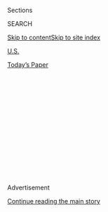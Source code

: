 <div id="app">

<div>

<div>

<div>

<div class="NYTAppHideMasthead css-1q2w90k e1suatyy0">

<div class="section css-ui9rw0 e1suatyy2">

<div class="css-eph4ug er09x8g0">

<div class="css-6n7j50">

</div>

<span class="css-1dv1kvn">Sections</span>

<div class="css-10488qs">

<span class="css-1dv1kvn">SEARCH</span>

</div>

[Skip to content](#site-content)[Skip to site
index](#site-index)

</div>

<div id="masthead-section-label" class="css-1wr3we4 eaxe0e00">

[U.S.](https://www.nytimes.com/section/us)

</div>

<div class="css-10698na e1huz5gh0">

</div>

</div>

<div id="masthead-bar-one" class="section hasLinks css-15hmgas e1csuq9d3">

<div class="css-uqyvli e1csuq9d0">

</div>

<div class="css-1uqjmks e1csuq9d1">

</div>

<div class="css-9e9ivx">

[](https://myaccount.nytimes.com/auth/login?response_type=cookie&client_id=vi)

</div>

<div class="css-1bvtpon e1csuq9d2">

[Today’s
Paper](https://www.nytimes.com/section/todayspaper)

</div>

</div>

</div>

</div>

<div data-aria-hidden="false">

<div id="site-content" data-role="main">

<div>

<div class="css-1aor85t" style="opacity:0.000000001;z-index:-1;visibility:hidden">

<div class="css-1hqnpie">

<div class="css-epjblv">

<span class="css-17xtcya">[U.S.](/section/us)</span><span class="css-x15j1o">|</span><span class="css-fwqvlz">Hurricane
Makes Landfall in North
Carolina</span>

</div>

<div class="css-k008qs">

<div class="css-1iwv8en">

<span class="css-18z7m18"></span>

<div>

</div>

</div>

<span class="css-1n6z4y">https://nyti.ms/39PGv6Z</span>

<div class="css-1705lsu">

<div class="css-4xjgmj">

<div class="css-4skfbu" data-role="toolbar" data-aria-label="Social Media Share buttons, Save button, and Comments Panel with current comment count" data-testid="share-tools">

  - 
  - 
  - 
  - 
    
    <div class="css-6n7j50">
    
    </div>

  - 
  - 

</div>

</div>

</div>

</div>

</div>

</div>

<div id="NYT_TOP_BANNER_REGION" class="css-13pd83m">

</div>

<div id="top-wrapper" class="css-1sy8kpn">

<div id="top-slug" class="css-l9onyx">

Advertisement

</div>

[Continue reading the main
story](#after-top)

<div class="ad top-wrapper" style="text-align:center;height:100%;display:block;min-height:250px">

<div id="top" class="place-ad" data-position="top" data-size-key="top">

</div>

</div>

<div id="after-top">

</div>

</div>

<div>

<div id="sponsor-wrapper" class="css-1hyfx7x">

<div id="sponsor-slug" class="css-19vbshk">

Supported by

</div>

[Continue reading the main
story](#after-sponsor)

<div id="sponsor" class="ad sponsor-wrapper" style="text-align:center;height:100%;display:block">

</div>

<div id="after-sponsor">

</div>

</div>

<div class="css-186x18t">

</div>

<div class="css-1vkm6nb ehdk2mb0">

# Hurricane Makes Landfall in North Carolina

</div>

Isaias regained strength into a Category 1 hurricane on Monday night,
bringing heavy winds and rain to the East Coast. Flash flooding and
tornadoes are possible.

<div class="css-bn0qp euiyums0">

<div class="css-75y64v e16638kd2">

Published Aug. 3, 2020Updated Aug. 4, 2020, <span class="css-epvm6">2:11
a.m.
ET</span>

</div>

<div class="css-4xjgmj">

<div class="css-pvvomx" data-role="toolbar" data-aria-label="Social Media Share buttons, Save button, and Comments Panel with current comment count" data-testid="share-tools">

  - 
  - 
  - 
  - 
    
    <div class="css-6n7j50">
    
    </div>

  - 
  - 

</div>

</div>

</div>

</div>

<div class="section meteredContent css-1r7ky0e" name="articleBody" itemprop="articleBody">

<div class="css-19qgada">

### Here’s what you need to know:

  - [Isaias makes landfall in North Carolina after becoming a hurricane
    again.](#link-34a2c843)
  - [The Carolinas face the dual threat of the storm and the
    virus.](#link-f7e08eb)
  - [Isaias has tended to fluctuate, and so have the
    forecasts.](#link-64deafd3)
  - [Emergency managers worry about communication during a
    pandemic.](#link-536a9c31)
  - [The Northeast can expect a soaking, too.](#link-52f7dcb)
  - [The head of Puerto Rico’s power utility is resigning after
    widespread outages.](#link-303d84ae)

</div>

![<span class="css-16f3y1r e13ogyst0">Swimmers on the beaches in South
Florida experienced dangerous surf brought on by Tropical Storm Isaias
on
Sunday.</span><span class="css-cch8ym"><span class="css-1dv1kvn">Credit</span><span class="css-cnj6d5 e1z0qqy90" itemprop="copyrightHolder"><span class="css-1ly73wi e1tej78p0">Credit...</span><span>Saul
Martinez for The New York
Times</span></span></span>](https://static01.nyt.com/images/2020/08/02/us/02isaias-briefing-lead2/02isaias-briefing-lead2-videoSixteenByNine3000.jpg)

<div class="css-1fanzo5 StoryBodyCompanionColumn">

<div class="css-53u6y8">

## Isaias makes landfall in North Carolina after becoming a hurricane again.

Hurricane Isaias made landfall in southern North Carolina late Monday
night, hours after strengthening into a Category 1 hurricane.
Forecasters warned of heavy rainfall and powerful winds as the storm
travels up the East Coast, and flash floods, storm surges and even
tornadoes are possible, the National Hurricane Center said.

The storm made landfall around 11:10 p.m. Eastern time near Ocean Isle
Beach, N.C., about halfway between Myrtle Beach, S.C., and Wilmington,
N.C. It has sustained maximum winds of 75 m.p.h., and a hurricane
warning was issued from the South Santee River in South Carolina to Surf
City, N.C.

Officials have told residents in the storm’s projected path to prepare
themselves, and businesses are concerned about how much damage it will
bring.

</div>

</div>

<div class="css-1fanzo5 StoryBodyCompanionColumn">

<div class="css-53u6y8">

“It’s a wait-and-see game,” said Jay Slevin, the manager of a pizzeria
about a mile from the shore in Myrtle Beach, S.C., southwest of where
Isaias made
landfall.

</div>

</div>

<div class="css-1sngw6j">

[](https://www.nytimes.com/interactive/2020/07/31/us/hurricane-isaias-tracker-map.html)

<div class="css-1eoytci">

![](https://static01.nyt.com/images/2020/07/31/us/hurricane-isaias-tracker-map-promo-1596209917104/hurricane-isaias-tracker-map-promo-1596209917104-articleLarge-v10.jpg)

</div>

<div class="css-1rha1bf">

## Hurricane Isaias Tracking Map

Follow the storm’s path as it moves north along the Atlantic Coast.

</div>

</div>

<div class="css-1fanzo5 StoryBodyCompanionColumn">

<div class="css-53u6y8">

The storm, the ninth to be named in what has become a busy hurricane
season, has come at a time when many people in the Southeast are already
beleaguered by the coronavirus outbreak. Officials in the region are
juggling the response to a storm with a pandemic, and business owners
are wary of being dealt yet another crippling blow.

Isaias, which is written as Isaías in Spanish and pronounced
ees-ah-EE-ahs, clobbered the Bahamas with hurricane conditions over the
weekend after hitting parts of Puerto Rico and the Dominican Republic.
Over the weekend, Isaias buffeted Florida’s eastern edge with heavy
rainfall and powerful winds, yet it failed to deliver the punch that
state officials had feared.

## The Carolinas face the dual threat of the storm and the virus.

</div>

</div>

![<span class="css-16f3y1r e13ogyst0">Gov. Roy A. Cooper urged North
Carolinians on Monday to properly prepare for Tropical Storm
Isaias.</span>](https://static01.nyt.com/images/2020/08/03/autossell/30-north-carolina-gov/30-north-carolina-gov-videoSixteenByNine3000.png)

<div class="css-1fanzo5 StoryBodyCompanionColumn">

<div class="css-53u6y8">

The center of Isaias hit the North Carolina coast on Monday, and is
expected to drive inland overnight, according to the National Hurricane
Center.

</div>

</div>

<div class="css-1fanzo5 StoryBodyCompanionColumn">

<div class="css-53u6y8">

Rainfall will range from three to six inches in most areas, with a few
areas getting up to eight inches — enough to produce flash flooding.
Widespread power outages are also expected.

To try to enforce social distancing, shelters in North Carolina will
give each evacuee 115 square feet of space, Gov. Roy Cooper of North
Carolina said. He encouraged people to evacuate to the homes of family
or friends, or to a hotel, if they can afford to, to keep shelters from
becoming crowded.

“I know that North Carolinians have had to dig deep in recent months to
tap into our strength and resilience during the pandemic, and that
hasn’t been easy,” he said. “But with this storm on the way, we have
to dig a little
deeper.”

</div>

</div>

<div class="css-1sngw6j">

[](https://www.nytimes.com/interactive/2020/us/north-carolina-coronavirus-cases.html)

<div class="css-1eoytci">

![](https://static01.nyt.com/images/2020/03/29/us/north-carolina-coronavirus-cases-promo-1585539326617/north-carolina-coronavirus-cases-promo-1585539326617-articleLarge-v118.png)

</div>

<div class="css-1rha1bf">

## North Carolina Coronavirus Map and Case Count

A detailed county map shows the extent of the coronavirus outbreak, with
tables of the number of cases by county.

</div>

</div>

<div class="css-1fanzo5 StoryBodyCompanionColumn">

<div class="css-53u6y8">

In South Carolina, Myrtle Beach was expected to see the brunt of the
storm on Monday night, when the rain will increase and the risk of flash
floods will be greatest. There could also be a storm surge of three to
five feet, and a possibility of tornadoes.

Even before the storm hit, a swimmer was reported missing at Myrtle
Beach. A witness said they had seen a swimmer in distress around 8 p.m.
Sunday, and despite crews searching in the water and using helicopters,
the swimmer had not been found by Monday morning, when it became too
dangerous for crews to remain in the water.

Gov. Henry McMaster of South Carolina said on Friday that he had no
plans to call for evacuations. But North Carolina has declared a state
of emergency.

</div>

</div>

<div class="css-1fanzo5 StoryBodyCompanionColumn">

<div class="css-53u6y8">

## Isaias has tended to fluctuate, and so have the forecasts.

</div>

</div>

<div class="css-79elbk" data-testid="photoviewer-wrapper">

<div class="css-z3e15g" data-testid="photoviewer-wrapper-hidden">

</div>

<div class="css-1a48zt4 ehw59r15" data-testid="photoviewer-children">

![<span class="css-16f3y1r e13ogyst0" data-aria-hidden="true">Lifeguards
in Jacksonville, Fla., watched the surf churned up by Isaias on
Monday.</span><span class="css-cnj6d5 e1z0qqy90" itemprop="copyrightHolder"><span class="css-1ly73wi e1tej78p0">Credit...</span><span>Bob
Self/The Florida Times-Union, via Associated
Press</span></span>](https://static01.nyt.com/images/2020/08/03/us/03isiaias-briefing-flucture2/merlin_175275501_94f3760a-2c73-4c54-82fb-7f32eb732268-articleLarge.jpg?quality=75&auto=webp&disable=upscale)

</div>

</div>

<div class="css-1fanzo5 StoryBodyCompanionColumn">

<div class="css-53u6y8">

*Why have predictions for Isaias seemed so changeable?* ***Adam
Sobel****, an atmospheric scientist, professor and director of the
Initiative on Extreme Weather and Climate at Columbia University,
explains.*

Isaias has been a tricky storm since it formed. Actually, it was tricky
even before it formed, when forecasts benefited from a practice that the
National Hurricane Center began three years ago.

The center’s meteorologists have always looked for weather systems in
the Atlantic that could become tropical cyclones. But before 2017, they
did not start issuing advisories about likely tracks and intensities
until the storms actually formed. That left a big hole in the center’s
warning system: The public heard days in advance about storms that
developed far out to sea, but got much less notice for those forming
close to shore.

The center patched that hole by starting to flag “potential tropical
cyclones” that could reach land within 48 hours, even though they were
still just an idea in the minds of forecasters. Now the public gets the
word earlier, though less
definitively.<span class="css-8l6xbc evw5hdy0"> </span>

**A storm is born:** When a low-pressure system that was dithering over
the tropical Atlantic last week posed a threat to Puerto Rico and the
island of Hispaniola, the center designated it Potential Tropical
Cyclone Nine and started issuing forecasts and warnings. The system
formed into Isaias, but it was far from clear yet what its future held.

Isaias weakened while passing over the mountainous Dominican Republic,
as storms generally do, but it strengthened more quickly than expected
afterward, and by the time it reached the Bahamas on Friday it was a
Category 1 hurricane.

</div>

</div>

<div class="css-1fanzo5 StoryBodyCompanionColumn">

<div class="css-53u6y8">

At that point, the forecast track threatened nearly the whole Eastern
Seaboard of the United States, from South Florida to Maine. The storm
could have affected almost anywhere, everywhere or nowhere along that
track, as far as we could tell.

**A near miss:** Florida, the closest potential target, braced for a
hurricane, but as the weekend progressed, it gradually became clear that
the storm would only graze the state as a ragged tropical storm that
seemed likely to stay that way until landfall in the Carolinas.

But Isaias reorganized yet again, reaching hurricane strength again on
Monday night before making landfall in North Carolina.

**A helping hand:** At the same time, the wind shear that used to look
as though it would diminish the storm may now sustain it. The hurricane
center noted for the first time on Monday morning that “an unusually
strong winter-type Jetstream” would produce “strong baroclinic forcing”
— meteorologist-speak for what drives nontropical storms like
nor’easters —<span class="css-8l6xbc evw5hdy0"> </span>and would
“produce very strong wind gusts along the Mid-Atlantic states.”

That is why, a day before Isaias is expected to reach New York City, we
now have a forecast for hurricane-strength gusts in the area, with the
potential for widespread power outages and other problems that were not
on the radar, literally or figuratively, until today.

The forecasts issued for Isaias and other tricky storms these days are
amazingly good by historical standards, much better than a few decades
ago. But as they raise our expectations and turn “unknown unknowns” into
“known unknowns,” they can still confuse and disorient
us.

## Emergency managers worry about communication during a pandemic.

</div>

</div>

<div class="css-79elbk" data-testid="photoviewer-wrapper">

<div class="css-z3e15g" data-testid="photoviewer-wrapper-hidden">

</div>

<div class="css-1a48zt4 ehw59r15" data-testid="photoviewer-children">

<div class="css-1xdhyk6 erfvjey0">

<span class="css-1ly73wi e1tej78p0">Image</span>

<div class="css-zjzyr8">

<div data-testid="lazyimage-container" style="height:275.82222222222225px">

</div>

</div>

</div>

<span class="css-16f3y1r e13ogyst0" data-aria-hidden="true">Filling
sandbags in Virginia Beach on Monday in preparation for
Isaias.</span><span class="css-cnj6d5 e1z0qqy90" itemprop="copyrightHolder"><span class="css-1ly73wi e1tej78p0">Credit...</span><span>Stephen
M. Katz/The Virginian-Pilot, via Associated Press</span></span>

</div>

</div>

<div class="css-1fanzo5 StoryBodyCompanionColumn">

<div class="css-53u6y8">

W. Craig Fugate, a former administrator of the Federal Emergency
Management Agency, said his biggest concern this hurricane season is
that coastal residents will stay home to avoid the coronavirus even if
they face a real storm surge risk.

“We often talk about evacuations, and we don’t really clarify why we’re
evacuating,” he said. “People drown. And we don’t say that.”

“Covid is scary,” added Mr. Fugate, a Florida resident who once ran the
state’s division of emergency management. “For a lot of people, they’re
thinking, ‘You know, evacuation, maybe that’s not so critical.’ We need
to be clear and precise: The reason we do evacuations is drownings.”

Gov. Ron DeSantis of Florida said on Monday that the brush from Isaias
gave officials a trial run for how to deal with sick evacuees. In Palm
Beach County, for example, people who arrived at a shelter with a recent
positive coronavirus test result or with a high temperature were sent to
a nearby hotel instead.

“They had a safe place to stay until the storm passed,” the governor
said.

On a more positive note, Mr. Fugate said, virus contagion fears could
also keep people who do not need to evacuate off the roads.

“The fewer people that are not in evacuation zones that leave, the
better for people who do need to leave,” he said.

And he offered this advice: “Wear a mask. Pack masks. If you’re
evacuating, take masks with you. If you’re out shopping: Wear a mask.”

</div>

</div>

<div class="css-1fanzo5 StoryBodyCompanionColumn">

<div class="css-53u6y8">

## The Northeast can expect a soaking, too.

Much of the East Coast of the United States will get a soaking,
forecasters say. The National Hurricane Center said on Monday that
tropical storm warnings and watches were in effect all way up the
Eastern Seaboard, including Martha’s Vineyard, Mass., and Stonington,
Maine.

With three to six inches expected across the eastern Carolinas and
Virginia and isolated areas getting up to eight inches, significant
flash floods and urban flooding is can be expected through the middle of
the week, and widespread minor to moderate river flooding is possible in
the region. The rain could be at its heaviest in the Chesapeake Bay
region of Maryland, forecasters said, with as much as seven inches
falling there in just eight hours.

“People don’t realize it, but in the Mid-Atlantic and a lot of areas,
flooding actually causes the most loss of life and damage,” said Jeremy
Geiger, a meteorologist with the National Weather Service. “So be aware
of where you live, and what’s going on.”

Heavy rainfall in northeast New Jersey, New York City and the lower
Hudson Valley was expected to begin late Monday night, building into
heavier downpours by Tuesday afternoon and evening, according to Matthew
Wunsch, a meteorologist with the National Weather Service. Emergency
management officials in New York City said the storm might bring three
to six inches of rain in some areas.

Winds are expected to pick up on Tuesday afternoon, he said. Sustained
winds could be between 30 to 45 m.p.h., with gusts up to 65 m.p.h.

Tuesday night could bring the possibility of flooding along the southern
coast of Long Island and the New Jersey coastline near New York City,
Mr. Wunsch said. He said coastal flooding was expected to coincide with
high tide, which is between 10 p.m. and 1 a.m. on Tuesday, bringing an
additional one to two feet of storm surge. New York City said that it
would close all city-run beaches to swimming on Tuesday, though surfing
will be permitted in certain areas, officials said.

Gov. Andrew Cuomo said on Sunday that the state was deploying high-water
vehicles, pumps and generators to areas that might be affected by the
storm.

</div>

</div>

<div class="css-1fanzo5 StoryBodyCompanionColumn">

<div class="css-53u6y8">

Storm surge could also bring high water into Lower Manhattan, according
to the New York City Emergency Management Department, and officials are
deploying sand bags and other barriers in the
area.

## The head of Puerto Rico’s power utility is resigning after widespread outages.

</div>

</div>

<div class="css-79elbk" data-testid="photoviewer-wrapper">

<div class="css-z3e15g" data-testid="photoviewer-wrapper-hidden">

</div>

<div class="css-1a48zt4 ehw59r15" data-testid="photoviewer-children">

<div class="css-1xdhyk6 erfvjey0">

<span class="css-1ly73wi e1tej78p0">Image</span>

<div class="css-zjzyr8">

<div data-testid="lazyimage-container" style="height:257.77777777777777px">

</div>

</div>

</div>

<span class="css-16f3y1r e13ogyst0" data-aria-hidden="true">Power lines
were down in Mayaguez, P.R., after Isaias moved through the area last
week.</span><span class="css-cnj6d5 e1z0qqy90" itemprop="copyrightHolder"><span class="css-1ly73wi e1tej78p0">Credit...</span><span>Ricardo
Arduengo/Agence France-Presse — Getty Images</span></span>

</div>

</div>

<div class="css-1fanzo5 StoryBodyCompanionColumn">

<div class="css-53u6y8">

The resignation of José Ortiz, the executive director of the Puerto Rico
Electric Power Authority, known as PREPA, will be effective on
Wednesday, the utility’s governing board said in a statement on Monday.

The statement praised Mr. Ortiz for his work over the past two years but
did not mention that tens of thousands of PREPA customers were left
without electricity after Isaias barreled past Puerto Rico late last
week. The outages exposed the persistent weakness of the island’s power
grid, which had fallen into disrepair even before Hurricane Maria
devastated it in 2017.

Last week, a blackout unrelated to Isaias began before the storm hit and
left more than 300,000 of<span class="css-8l6xbc evw5hdy0"> </span>the
utility’s 1.5 million customers without power. Another 400,000 customers
lost electricity after the storm.

Mr. Ortiz was appointed in July 2018 as the utility struggled to recover
from bankruptcy and Hurricane Maria. He said on Monday that at the time
of his hiring, he had committed to the job for two years.

Reporting was contributed by Michael Gold, Rebecca Halleck, Patricia
Mazzei, Rick Rojas, Lucy Tompkins and Mihir
Zaveri.<span class="css-8l6xbc evw5hdy0"> </span>

</div>

</div>

<div>

</div>

</div>

<div>

</div>

<div>

</div>

<div>

</div>

<div>

<div id="bottom-wrapper" class="css-1ede5it">

<div id="bottom-slug" class="css-l9onyx">

Advertisement

</div>

[Continue reading the main
story](#after-bottom)

<div id="bottom" class="ad bottom-wrapper" style="text-align:center;height:100%;display:block;min-height:90px">

</div>

<div id="after-bottom">

</div>

</div>

</div>

</div>

</div>

## Site Index

<div>

</div>

## Site Information Navigation

  - [© <span>2020</span> <span>The New York Times
    Company</span>](https://help.nytimes.com/hc/en-us/articles/115014792127-Copyright-notice)

<!-- end list -->

  - [NYTCo](https://www.nytco.com/)
  - [Contact
    Us](https://help.nytimes.com/hc/en-us/articles/115015385887-Contact-Us)
  - [Work with us](https://www.nytco.com/careers/)
  - [Advertise](https://nytmediakit.com/)
  - [T Brand Studio](http://www.tbrandstudio.com/)
  - [Your Ad
    Choices](https://www.nytimes.com/privacy/cookie-policy#how-do-i-manage-trackers)
  - [Privacy](https://www.nytimes.com/privacy)
  - [Terms of
    Service](https://help.nytimes.com/hc/en-us/articles/115014893428-Terms-of-service)
  - [Terms of
    Sale](https://help.nytimes.com/hc/en-us/articles/115014893968-Terms-of-sale)
  - [Site
    Map](https://spiderbites.nytimes.com)
  - [Help](https://help.nytimes.com/hc/en-us)
  - [Subscriptions](https://www.nytimes.com/subscription?campaignId=37WXW)

</div>

</div>

</div>

</div>
